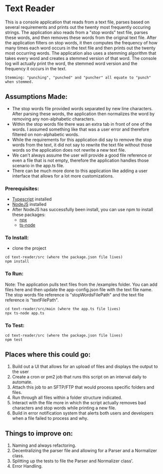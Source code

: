 # Text Reader

This is a console application that reads from a text file, parses based on several requirements and prints out the twenty most frequently occuring strings. The application also reads from a "stop words" text file, parses these words, and then removes these words from the original text file. After the application filters on stop words, it then computes the frequency of how many times each word occurs in the text file and then prints out the twenty most occurring words. The application also uses a stemming algorithm that takes every word and creates a stemmed version of that word. The console log will actually print the word, the stemmed word version and the frequency it occurs in the text.


```
Stemming: "punching", "punched" and "puncher" all equate to "punch" when stemmed.
```

## Assumptions Made:
  - The stop words file provided words separated by new line characters. After parsing these words, the application then normalizes the word by removing any non-alphabetic characters.
  - Within the stop words file there was an extra tab in front of one of the words. I assumed something like that was a user error and therefore filtered on non-alphabetic words.
  - While the requirements for this application did say to remove the stop words from the text, it did not say to rewrite the text file without those words so the application does not rewrite a new text file.
  - We can't always assume the user will provide a good file reference or even a file that is not empty, therefore the application handles those scenario in the app.ts file.
  - There can be much more done to this application like adding a user interface that allows for a lot more customizations.
  
  
 
### Prerequisites:
  - [Typescript](https://www.typescriptlang.org/) installed
  - [NodeJS](https://nodejs.org/en/download/) installed
  - After NodeJS has successfully been install, you can use npm to install these packages:
      - [npx](https://www.npmjs.com/package/npx)
      - [ts-node](https://www.npmjs.com/package/ts-node)
      
    
### To Install:
 - clone the project
 
 ```
 cd text-reader/src (where the package.json file lives)
 npm install
 ```
 
 
### To Run:

Note: The application pulls text files from the /examples folder. You can add files here and then update the app-config.json file with the text file name. The stop words file reference is "stopWordsFilePath" and the text file reference is "textFilePath".


```
cd text-reader/src/main (where the app.ts file lives)
npx ts-node app.ts
```


### To Test: 

```
cd text-reader/src (where the package.json file lives)
npm test
```


## Places where this could go:

1. Build out a UI that allows for an upload of files and displays the output to the user
2. Create a cron or pm2 job that runs this script on an interval daily to automate. 
3. Attach this job to an SFTP/FTP that would process specific folders and files.
4. Run through all files within a folder structure indicated.
5. Interact with the file more in which the script actually removes bad characters and stop words while printing a new file.
6. Build in error notification system that alerts both users and developers when a file failed to process and why.

## Things to improve on:

1. Naming and always refactoring.
2. Decentralizing the parser file and allowing for a Parser and a Normalizer class.
3. Splitting up the tests to file the Parser and Normalizer class'.
4. Error Handling.
